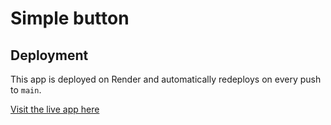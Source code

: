 # Simple button

## Deployment

This app is deployed on Render and automatically redeploys on every push to `main`.

[Visit the live app here](https://spring-app-do0k.onrender.com/press)
